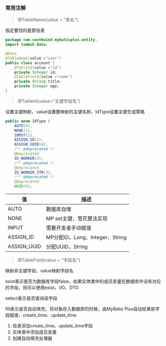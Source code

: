 ### 常用注解

> @TableName(value = "表名")

指定要找的是那张表

```java
package com.southwind.mybatisplus.entity;
import lombok.Data;

@Data
@TableName(value ="user")
public class account {
    @TableId(value ="id")
    private Integer id;
    @TableField(value ="name")
    private String title;
    private Integer age;
}
```

> @TableId(value="主键字段名")

设置主键映射，value设置要映射的主键名称，IdType设置主键生成策略

```java
public enum IdType {
    AUTO(0),
    NONE(1),
    INPUT(2),
    ASSIGN_ID(3),
    ASSIGN_UUID(4),
    /** @deprecated */
    @Deprecated
    ID_WORKER(3),
    /** @deprecated */
    @Deprecated
    ID_WORKER_STR(3),
    /** @deprecated */
    @Deprecated
    UUID(4);
```

| 值          | 描述                            |
| ----------- | ------------------------------- |
| AUTO        | 数据库自增                      |
| NONE        | MP set主键，雪花算法实现        |
| INPUT       | 需要开发者手动赋值              |
| ASSIGN_ID   | MP分配ID，Long、Integer、String |
| ASSIGN_UUID | 分配UUID，String                |

> @TableField(value =  "字段名") 

映射非主键字段，value映射字段名

exist表示是否为数据库字段false，如果实体类中的成员变量在数据库中没有对应的字段，则可以使用exist，VO、DTO

select表示是否查询该字段

fill表示是否自动填充，将对象存入数据库的时候，由MyBatis Plus自动给某些字段赋值，create_time、update_time

1. 给表添加create_time、update_time字段
2. 实体类中添加成员变量
3. 创建自动填充处理器